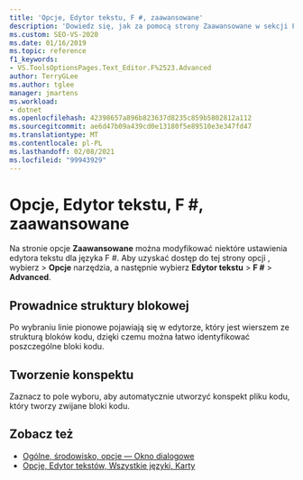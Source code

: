 ```yaml
---
title: 'Opcje, Edytor tekstu, F #, zaawansowane'
description: 'Dowiedz się, jak za pomocą strony Zaawansowane w sekcji F # zmodyfikować przewodniki i ustawienia konspektu struktury blokowej dla języka F #.'
ms.custom: SEO-VS-2020
ms.date: 01/16/2019
ms.topic: reference
f1_keywords:
- VS.ToolsOptionsPages.Text_Editor.F%2523.Advanced
author: TerryGLee
ms.author: tglee
manager: jmartens
ms.workload:
- dotnet
ms.openlocfilehash: 42398657a896b823637d8235c859b5802812a112
ms.sourcegitcommit: ae6d47b09a439cd0e13180f5e89510e3e347fd47
ms.translationtype: MT
ms.contentlocale: pl-PL
ms.lasthandoff: 02/08/2021
ms.locfileid: "99943929"
---
```

# <a name="options-text-editor-f-advanced"></a>Opcje, Edytor tekstu, F #, zaawansowane

Na stronie opcje **Zaawansowane** można modyfikować niektóre ustawienia edytora tekstu dla języka F #. Aby uzyskać dostęp do tej strony opcji , wybierz  >  **Opcje** narzędzia, a następnie wybierz **Edytor tekstu**  >  **F #**  >  **Advanced**.

## <a name="block-structure-guides"></a>Prowadnice struktury blokowej

Po wybraniu linie pionowe pojawiają się w edytorze, który jest wierszem ze strukturą bloków kodu, dzięki czemu można łatwo identyfikować poszczególne bloki kodu.

## <a name="outlining"></a>Tworzenie konspektu

Zaznacz to pole wyboru, aby automatycznie utworzyć konspekt pliku kodu, który tworzy zwijane bloki kodu.

## <a name="see-also"></a>Zobacz też

- [Ogólne, środowisko, opcje — Okno dialogowe](../../ide/reference/general-environment-options-dialog-box.md)
- [Opcje, Edytor tekstów, Wszystkie języki, Karty](../../ide/reference/options-text-editor-all-languages-tabs.md)